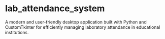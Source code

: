 # lab_attendance_system
A modern and user-friendly desktop application built with Python and CustomTkinter for efficiently managing laboratory attendance in educational institutions.
